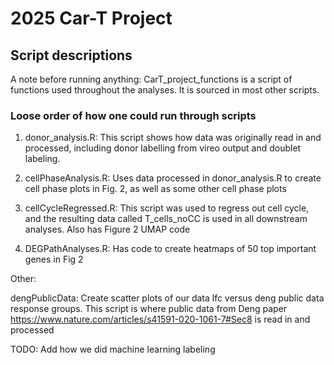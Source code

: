# 2025 Car-T Project

## Script descriptions 

A note before running anything: CarT_project_functions is a script of functions used throughout the analyses. It is sourced in
most other scripts.

### Loose order of how one could run through scripts

1. donor_analysis.R: This script shows how data was originally read in and processed, including donor labelling
from vireo output and doublet labeling.

2. cellPhaseAnalysis.R: Uses data processed in donor_analysis.R to create cell phase plots in Fig. 2, as well
as some other cell phase plots

3. cellCycleRegressed.R: This script was used to regress out cell cycle, and the resulting data
called T_cells_noCC is used in all downstream analyses. Also has Figure 2 UMAP code

4. DEGPathAnalyses.R: Has code to create heatmaps of 50 top important genes in Fig 2

Other:

dengPublicData: Create scatter plots of our data lfc versus deng public data response groups. This script is where
public data from Deng paper https://www.nature.com/articles/s41591-020-1061-7#Sec8 is read in and processed

TODO: Add how we did machine learning labeling
